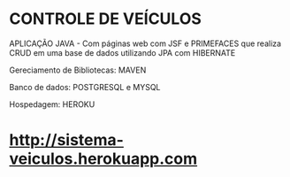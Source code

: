 # CONTROLE DE VEÍCULOS

APLICAÇÃO JAVA - Com páginas web com JSF e PRIMEFACES que realiza CRUD em uma base de dados utilizando JPA com HIBERNATE

Gereciamento  de Bibliotecas: MAVEN

Banco de dados: POSTGRESQL e MYSQL 

Hospedagem: HEROKU

# http://sistema-veiculos.herokuapp.com



